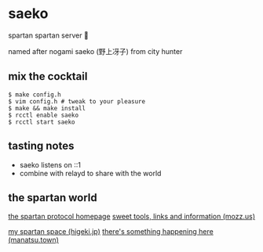 # saeko

spartan spartan server 💪

named after nogami saeko (野上冴子) from city hunter

## mix the cocktail

```
$ make config.h
$ vim config.h # tweak to your pleasure
$ make && make install
$ rcctl enable saeko
$ rcctl start saeko
```

## tasting notes

* saeko listens on ::1
* combine with relayd to share with the world

## the spartan world

[the spartan protocol homepage](spartan://spartan.mozz.us/)
[sweet tools, links and information (mozz.us)](spartan://mozz.us/)

[my spartan space (higeki.jp)](spartan://higeki.jp/)
[there's something happening here (manatsu.town)](spartan://manatsu.town/)

